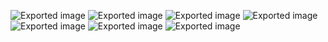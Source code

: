 ![Exported image](Exported%20image%2020250512104533-0.png) ![Exported image](Exported%20image%2020250512104535-1.png) ![Exported image](Exported%20image%2020250512104537-2.png) ![Exported image](Exported%20image%2020250512104538-3.png) ![Exported image](Exported%20image%2020250512104540-4.png) ![Exported image](Exported%20image%2020250512104542-5.png) ![Exported image](Exported%20image%2020250512104544-6.png)